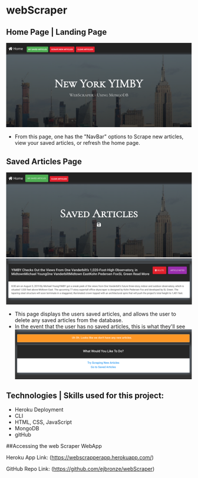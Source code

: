 # webScraper

## Home Page | Landing Page

![WebApp Homepage](public/assets/images/homepage.png)

- From this page, one has the "NavBar" options to Scrape new articles, view your saved articles, or refresh the home page.

## Saved Articles Page

![WebApp Saved Articles](public/assets/images/mysavedpage.png)
![WebApp Saved Articles Preview](public/assets/images/savedarticle.png)

- This page displays the users saved articles, and allows the user to delete any saved articles from the database.
- In the event that the user has no saved articles, this is what they'll see
  ![WebApp Saved Articles Preview](public/assets/images/noitemssaved.png)

## Technologies | Skills used for this project:

- Heroku Deployment
- CLI
- HTML, CSS, JavaScript
- MongoDB
- gitHub

##Accessing the web Scraper WebApp

Heroku App Link: (https://webscrapperapp.herokuapp.com/)

GitHub Repo Link: (https://github.com/ejbronze/webScraper)
